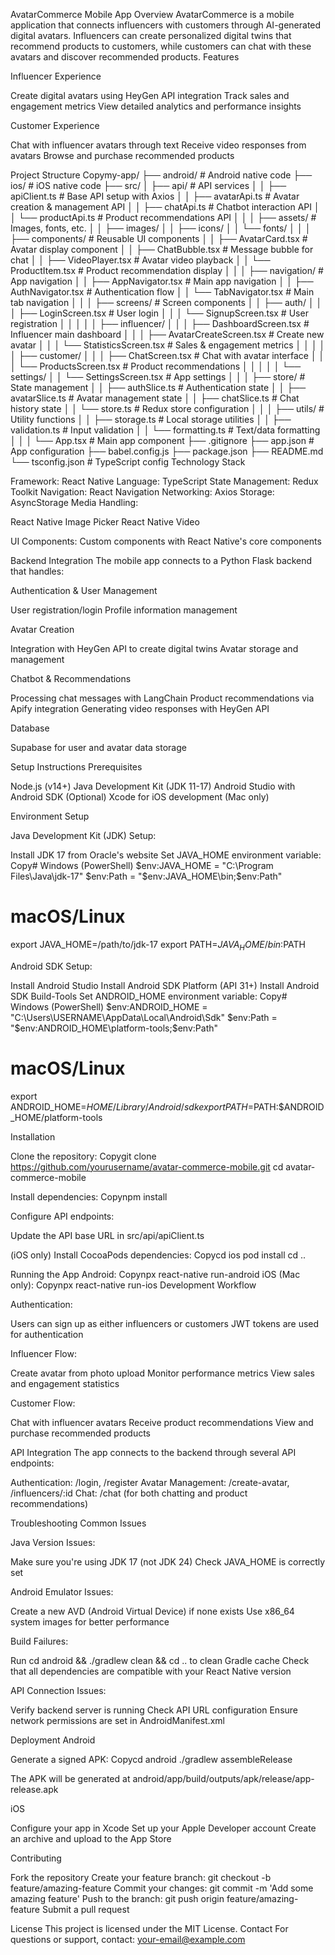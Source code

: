AvatarCommerce Mobile App
Overview
AvatarCommerce is a mobile application that connects influencers with customers through AI-generated digital avatars. Influencers can create personalized digital twins that recommend products to customers, while customers can chat with these avatars and discover recommended products.
Features

Influencer Experience

Create digital avatars using HeyGen API integration
Track sales and engagement metrics
View detailed analytics and performance insights


Customer Experience

Chat with influencer avatars through text
Receive video responses from avatars
Browse and purchase recommended products



Project Structure
Copymy-app/
├── android/          # Android native code
├── ios/              # iOS native code
├── src/
│   ├── api/          # API services
│   │   ├── apiClient.ts             # Base API setup with Axios
│   │   ├── avatarApi.ts             # Avatar creation & management API
│   │   ├── chatApi.ts               # Chatbot interaction API
│   │   └── productApi.ts            # Product recommendations API
│   │
│   ├── assets/       # Images, fonts, etc.
│   │   ├── images/
│   │   ├── icons/
│   │   └── fonts/
│   │
│   ├── components/   # Reusable UI components
│   │   ├── AvatarCard.tsx           # Avatar display component
│   │   ├── ChatBubble.tsx           # Message bubble for chat
│   │   ├── VideoPlayer.tsx          # Avatar video playback
│   │   └── ProductItem.tsx          # Product recommendation display
│   │
│   ├── navigation/   # App navigation
│   │   ├── AppNavigator.tsx         # Main app navigation
│   │   ├── AuthNavigator.tsx        # Authentication flow
│   │   └── TabNavigator.tsx         # Main tab navigation
│   │
│   ├── screens/      # Screen components
│   │   ├── auth/
│   │   │   ├── LoginScreen.tsx      # User login
│   │   │   └── SignupScreen.tsx     # User registration
│   │   │
│   │   ├── influencer/
│   │   │   ├── DashboardScreen.tsx  # Influencer main dashboard
│   │   │   ├── AvatarCreateScreen.tsx # Create new avatar
│   │   │   └── StatisticsScreen.tsx # Sales & engagement metrics
│   │   │
│   │   ├── customer/
│   │   │   ├── ChatScreen.tsx       # Chat with avatar interface
│   │   │   └── ProductsScreen.tsx   # Product recommendations
│   │   │
│   │   └── settings/
│   │       └── SettingsScreen.tsx   # App settings
│   │
│   ├── store/        # State management
│   │   ├── authSlice.ts             # Authentication state
│   │   ├── avatarSlice.ts           # Avatar management state
│   │   ├── chatSlice.ts             # Chat history state
│   │   └── store.ts                 # Redux store configuration
│   │
│   ├── utils/        # Utility functions
│   │   ├── storage.ts               # Local storage utilities
│   │   ├── validation.ts            # Input validation
│   │   └── formatting.ts            # Text/data formatting
│   │
│   └── App.tsx       # Main app component
├── .gitignore
├── app.json          # App configuration
├── babel.config.js
├── package.json
├── README.md
└── tsconfig.json     # TypeScript config
Technology Stack

Framework: React Native
Language: TypeScript
State Management: Redux Toolkit
Navigation: React Navigation
Networking: Axios
Storage: AsyncStorage
Media Handling:

React Native Image Picker
React Native Video


UI Components: Custom components with React Native's core components

Backend Integration
The mobile app connects to a Python Flask backend that handles:

Authentication & User Management

User registration/login
Profile information management


Avatar Creation

Integration with HeyGen API to create digital twins
Avatar storage and management


Chatbot & Recommendations

Processing chat messages with LangChain
Product recommendations via Apify integration
Generating video responses with HeyGen API


Database

Supabase for user and avatar data storage



Setup Instructions
Prerequisites

Node.js (v14+)
Java Development Kit (JDK 11-17)
Android Studio with Android SDK
(Optional) Xcode for iOS development (Mac only)

Environment Setup

Java Development Kit (JDK) Setup:

Install JDK 17 from Oracle's website
Set JAVA_HOME environment variable:
Copy# Windows (PowerShell)
$env:JAVA_HOME = "C:\Program Files\Java\jdk-17"
$env:Path = "$env:JAVA_HOME\bin;$env:Path"

# macOS/Linux
export JAVA_HOME=/path/to/jdk-17
export PATH=$JAVA_HOME/bin:$PATH



Android SDK Setup:

Install Android Studio
Install Android SDK Platform (API 31+)
Install Android SDK Build-Tools
Set ANDROID_HOME environment variable:
Copy# Windows (PowerShell)
$env:ANDROID_HOME = "C:\Users\USERNAME\AppData\Local\Android\Sdk"
$env:Path = "$env:ANDROID_HOME\platform-tools;$env:Path"

# macOS/Linux
export ANDROID_HOME=$HOME/Library/Android/sdk
export PATH=$PATH:$ANDROID_HOME/platform-tools




Installation

Clone the repository:
Copygit clone https://github.com/yourusername/avatar-commerce-mobile.git
cd avatar-commerce-mobile

Install dependencies:
Copynpm install

Configure API endpoints:

Update the API base URL in src/api/apiClient.ts


(iOS only) Install CocoaPods dependencies:
Copycd ios
pod install
cd ..


Running the App
Android:
Copynpx react-native run-android
iOS (Mac only):
Copynpx react-native run-ios
Development Workflow

Authentication:

Users can sign up as either influencers or customers
JWT tokens are used for authentication


Influencer Flow:

Create avatar from photo upload
Monitor performance metrics
View sales and engagement statistics


Customer Flow:

Chat with influencer avatars
Receive product recommendations
View and purchase recommended products



API Integration
The app connects to the backend through several API endpoints:

Authentication: /login, /register
Avatar Management: /create-avatar, /influencers/:id
Chat: /chat (for both chatting and product recommendations)

Troubleshooting
Common Issues

Java Version Issues:

Make sure you're using JDK 17 (not JDK 24)
Check JAVA_HOME is correctly set


Android Emulator Issues:

Create a new AVD (Android Virtual Device) if none exists
Use x86_64 system images for better performance


Build Failures:

Run cd android && ./gradlew clean && cd .. to clean Gradle cache
Check that all dependencies are compatible with your React Native version


API Connection Issues:

Verify backend server is running
Check API URL configuration
Ensure network permissions are set in AndroidManifest.xml



Deployment
Android

Generate a signed APK:
Copycd android
./gradlew assembleRelease

The APK will be generated at android/app/build/outputs/apk/release/app-release.apk

iOS

Configure your app in Xcode
Set up your Apple Developer account
Create an archive and upload to the App Store

Contributing

Fork the repository
Create your feature branch: git checkout -b feature/amazing-feature
Commit your changes: git commit -m 'Add some amazing feature'
Push to the branch: git push origin feature/amazing-feature
Submit a pull request

License
This project is licensed under the MIT License.
Contact
For questions or support, contact: your-email@example.com